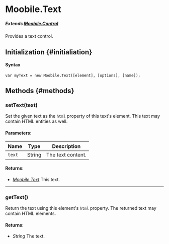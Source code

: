 Moobile.Text
================================================================================

##### Extends *[Moobile.Control](Control/Control.md)*

Provides a text control.

Initialization {#initialiation}
--------------------------------------------------------------------------------

#### Syntax

	var myText = new Moobile.Text([element], [options], [name]);

Methods {#methods}
--------------------------------------------------------------------------------

### setText(text)

Set the given text as the `html` property of this text's element. This text may contain HTML entities as well.

#### Parameters:

Name   | Type   | Description
------ | ------ | -----------
`text` | String | The text content.

#### Returns:

- *[Moobile.Text](Control/Text.md)* This text.

-----

### getText()

Return the text using this element's `html` property. The returned text may contain HTML elements.

#### Returns:

- *String* The text.
